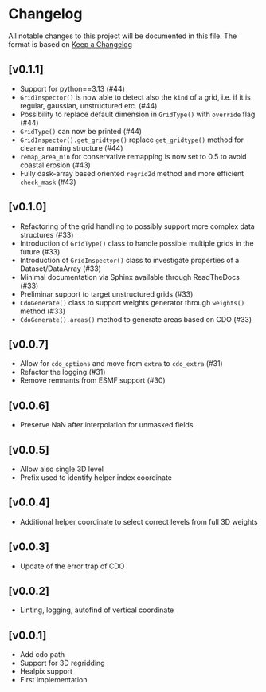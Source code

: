 # Changelog

All notable changes to this project will be documented in this file.
The format is based on [Keep a Changelog](https://keepachangelog.com/en/1.0.0/)

## [v0.1.1]

- Support for python==3.13 (#44)
- `GridInspector()` is now able to detect also the `kind` of a grid, i.e. if it is regular, gaussian, unstructured etc. (#44)
- Possibility to replace default dimension in `GridType()` with `override` flag (#44)
- `GridType()` can now be printed (#44)
- `GridInspector().get_gridtype()` replace `get_gridtype()` method for cleaner naming structure (#44)
- `remap_area_min` for conservative remapping is now set to 0.5 to avoid coastal erosion (#43)
- Fully dask-array based oriented `regrid2d` method and more efficient `check_mask` (#43)

## [v0.1.0]

- Refactoring of the grid handling to possibly support more complex data structures (#33)
- Introduction of `GridType()` class to handle possible multiple grids in the future (#33)
- Introduction of `GridInspector()` class to investigate properties of a Dataset/DataArray (#33)
- Minimal documentation via Sphinx available through ReadTheDocs (#33)
- Preliminar support to target unstructured grids (#33)
- `CdoGenerate()` class to support weights generator through `weights()` method (#33)
- `CdoGenerate().areas()` method to generate areas based on CDO (#33)

## [v0.0.7]

- Allow for `cdo_options` and move from `extra` to `cdo_extra` (#31)
- Refactor the logging (#31)
- Remove remnants from ESMF support (#30)

## [v0.0.6]

- Preserve NaN after interpolation for unmasked fields

## [v0.0.5]

- Allow also single 3D level
- Prefix used to identify helper index coordinate

## [v0.0.4]

- Additional helper coordinate to select correct levels from full 3D weights

## [v0.0.3]

- Update of the error trap of CDO

## [v0.0.2]

- Linting, logging, autofind of vertical coordinate

## [v0.0.1]

- Add cdo path
- Support for 3D regridding
- Healpix support
- First implementation

